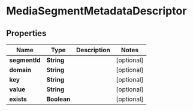 

# MediaSegmentMetadataDescriptor

## Properties

Name | Type | Description | Notes
------------ | ------------- | ------------- | -------------
**segmentId** | **String** |  |  [optional]
**domain** | **String** |  |  [optional]
**key** | **String** |  |  [optional]
**value** | **String** |  |  [optional]
**exists** | **Boolean** |  |  [optional]




